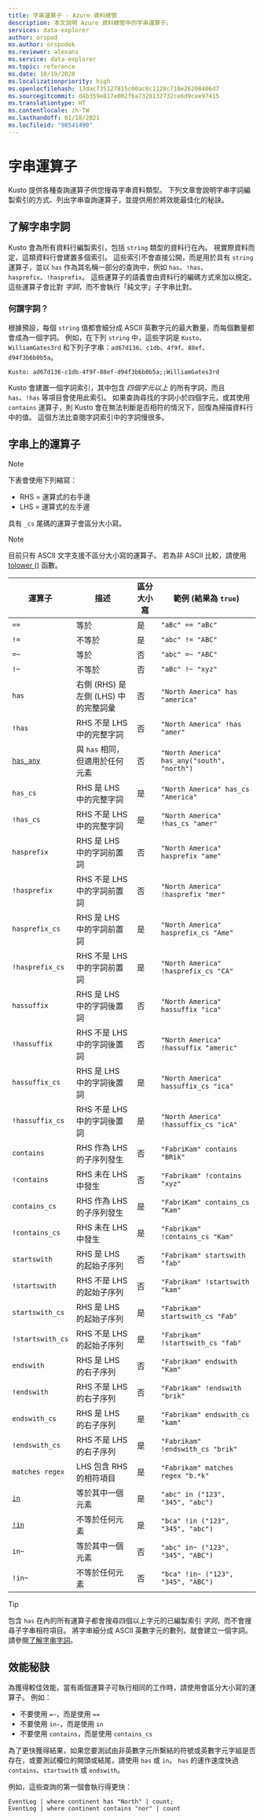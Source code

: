 ```yaml
---
title: 字串運算子 - Azure 資料總管
description: 本文說明 Azure 資料總管中的字串運算子。
services: data-explorer
author: orspod
ms.author: orspodek
ms.reviewer: alexans
ms.service: data-explorer
ms.topic: reference
ms.date: 10/19/2020
ms.localizationpriority: high
ms.openlocfilehash: 13dac735127815c00ac8c1128c710e26208406d7
ms.sourcegitcommit: d4b359e817e002fba7320132732ce6d9cee97415
ms.translationtype: HT
ms.contentlocale: zh-TW
ms.lasthandoff: 01/18/2021
ms.locfileid: "98541490"
---
```

# <a name="string-operators"></a>字串運算子

Kusto 提供各種查詢運算子供您搜尋字串資料類型。 下列文章會說明字串字詞編製索引的方式、列出字串查詢運算子，並提供用於將效能最佳化的秘訣。

## <a name="understanding-string-terms"></a>了解字串字詞

Kusto 會為所有資料行編製索引，包括 `string` 類型的資料行在內。 視實際資料而定，這類資料行會建置多個索引。 這些索引不會直接公開，而是用於具有 `string` 運算子，並以 `has` 作為其名稱一部分的查詢中，例如 `has`、`!has`、`hasprefix`、`!hasprefix`。 這些運算子的語義會由資料行的編碼方式來加以規定。 這些運算子會比對 *字詞*，而不會執行「純文字」子字串比對。

### <a name="what-is-a-term"></a>何謂字詞？ 

根據預設，每個 `string` 值都會細分成 ASCII 英數字元的最大數量，而每個數量都會成為一個字詞。
例如，在下列 `string` 中，這些字詞是 `Kusto`、`WilliamGates3rd` 和下列子字串：`ad67d136`、`c1db`、`4f9f`、`88ef`、`d94f3b6b0b5a`。

```
Kusto: ad67d136-c1db-4f9f-88ef-d94f3b6b0b5a;;WilliamGates3rd
```

Kusto 會建置一個字詞索引，其中包含 *四個字元以上* 的所有字詞，而且 `has`、`!has` 等項目會使用此索引。 如果查詢尋找的字詞小於四個字元，或其使用 `contains` 運算子，則 Kusto 會在無法判斷是否相符的情況下，回復為掃描資料行中的值。 這個方法比查閱字詞索引中的字詞慢很多。

## <a name="operators-on-strings"></a>字串上的運算子

> [!NOTE]
> 下表會使用下列縮寫：
> * RHS = 運算式的右手邊
> * LHS = 運算式的左手邊
> 
> 具有 `_cs` 尾碼的運算子會區分大小寫。

> [!NOTE]
> 目前只有 ASCII 文字支援不區分大小寫的運算子。 若為非 ASCII 比較，請使用 [tolower ()](tolowerfunction.md) 函數。

運算子        |描述                                                       |區分大小寫|範例 (結果為 `true`)
----------------|------------------------------------------------------------------|--------------|-----------------------
`==`            |等於                                                            |是           |`"aBc" == "aBc"`
`!=`            |不等於                                                        |是           |`"abc" != "ABC"`
`=~`            |等於                                                            |否            |`"abc" =~ "ABC"`
`!~`            |不等於                                                        |否            |`"aBc" !~ "xyz"`
`has`           |右側 (RHS) 是左側 (LHS) 中的完整詞彙     |否            |`"North America" has "america"`
`!has`          |RHS 不是 LHS 中的完整字詞                                     |否            |`"North America" !has "amer"` 
[`has_any`](has-anyoperator.md)       |與 `has` 相同，但適用於任何元素                    |否            |`"North America" has_any("south", "north")`
`has_cs`        |RHS 是 LHS 中的完整字詞                                        |是           |`"North America" has_cs "America"`
`!has_cs`       |RHS 不是 LHS 中的完整字詞                                     |是           |`"North America" !has_cs "amer"` 
`hasprefix`     |RHS 是 LHS 中的字詞前置詞                                       |否            |`"North America" hasprefix "ame"`
`!hasprefix`    |RHS 不是 LHS 中的字詞前置詞                                   |否            |`"North America" !hasprefix "mer"` 
`hasprefix_cs`  |RHS 是 LHS 中的字詞前置詞                                       |是           |`"North America" hasprefix_cs "Ame"`
`!hasprefix_cs` |RHS 不是 LHS 中的字詞前置詞                                   |是           |`"North America" !hasprefix_cs "CA"` 
`hassuffix`     |RHS 是 LHS 中的字詞後置詞                                       |否            |`"North America" hassuffix "ica"`
`!hassuffix`    |RHS 不是 LHS 中的字詞後置詞                                   |否            |`"North America" !hassuffix "americ"`
`hassuffix_cs`  |RHS 是 LHS 中的字詞後置詞                                       |是           |`"North America" hassuffix_cs "ica"`
`!hassuffix_cs` |RHS 不是 LHS 中的字詞後置詞                                   |是           |`"North America" !hassuffix_cs "icA"`
`contains`      |RHS 作為 LHS 的子序列發生                                |否            |`"FabriKam" contains "BRik"`
`!contains`     |RHS 未在 LHS 中發生                                         |否            |`"Fabrikam" !contains "xyz"`
`contains_cs`   |RHS 作為 LHS 的子序列發生                                |是           |`"FabriKam" contains_cs "Kam"`
`!contains_cs`  |RHS 未在 LHS 中發生                                         |是           |`"Fabrikam" !contains_cs "Kam"`
`startswith`    |RHS 是 LHS 的起始子序列                              |否            |`"Fabrikam" startswith "fab"`
`!startswith`   |RHS 不是 LHS 的起始子序列                          |否            |`"Fabrikam" !startswith "kam"`
`startswith_cs` |RHS 是 LHS 的起始子序列                              |是           |`"Fabrikam" startswith_cs "Fab"`
`!startswith_cs`|RHS 不是 LHS 的起始子序列                          |是           |`"Fabrikam" !startswith_cs "fab"`
`endswith`      |RHS 是 LHS 的右子序列                               |否            |`"Fabrikam" endswith "Kam"`
`!endswith`     |RHS 不是 LHS 的右子序列                           |否            |`"Fabrikam" !endswith "brik"`
`endswith_cs`   |RHS 是 LHS 的右子序列                               |是           |`"Fabrikam" endswith_cs "kam"`
`!endswith_cs`  |RHS 不是 LHS 的右子序列                           |是           |`"Fabrikam" !endswith_cs "brik"`
`matches regex` |LHS 包含 RHS 的相符項目                                      |是           |`"Fabrikam" matches regex "b.*k"`
[`in`](inoperator.md)            |等於其中一個元素                                     |是           |`"abc" in ("123", "345", "abc")`
[`!in`](inoperator.md)           |不等於任何元素                                 |是           |`"bca" !in ("123", "345", "abc")`
`in~`           |等於其中一個元素                                     |否            |`"abc" in~ ("123", "345", "ABC")`
`!in~`          |不等於任何元素                                 |否            |`"bca" !in~ ("123", "345", "ABC")`


> [!TIP]
> 包含 `has` 在內的所有運算子都會搜尋四個以上字元的已編製索引 *字詞*，而不會搜尋子字串相符項目。 將字串細分成 ASCII 英數字元的數列，就會建立一個字詞。 請參閱[了解字串字詞](#understanding-string-terms)。

## <a name="performance-tips"></a>效能秘訣

為獲得較佳效能，當有兩個運算子可執行相同的工作時，請使用會區分大小寫的運算子。
例如：

* 不要使用 `=~`，而是使用 `==`
* 不要使用 `in~`，而是使用 `in`
* 不要使用 `contains`，而是使用 `contains_cs`

為了更快獲得結果，如果您要測試由非英數字元所繫結的符號或英數字元字組是否存在，或要測試欄位的開頭或結尾，請使用 `has` 或 `in`。 
`has` 的運作速度快過 `contains`、`startswith` 或 `endswith`。

例如，這些查詢的第一個會執行得更快：

```kusto
EventLog | where continent has "North" | count;
EventLog | where continent contains "nor" | count
```
